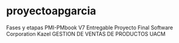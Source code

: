 # proyectoapgarcia
Fases y etapas PMI-PMbook V7 Entregable Proyecto Final Software Corporation Kazel GESTION DE VENTAS DE PRODUCTOS UACM
